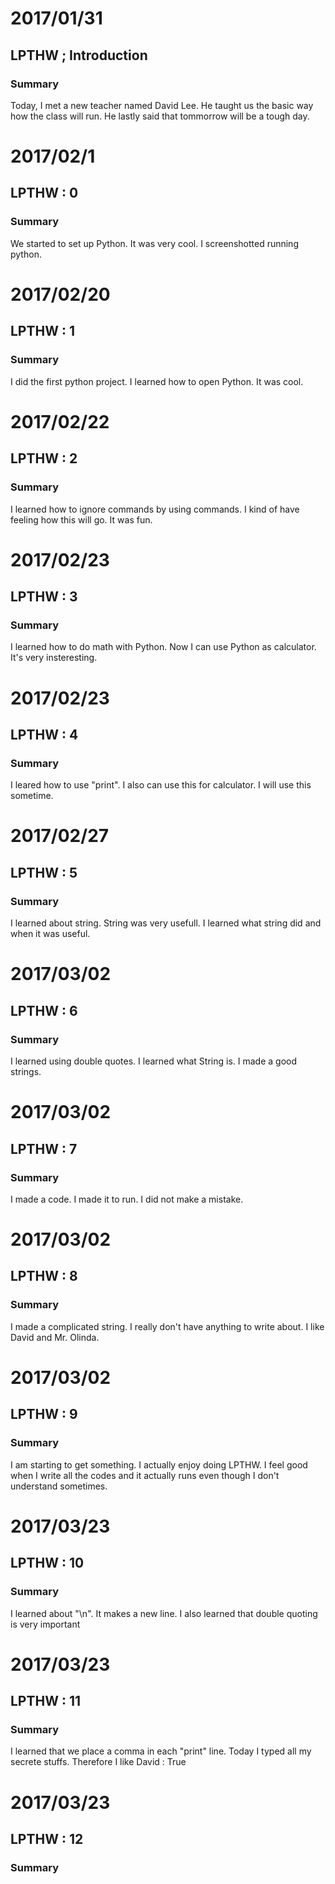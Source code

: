 # 2017/01/31
## LPTHW ; Introduction
### Summary
Today, I met a new teacher named David Lee. He taught us the basic way how the class will run. He lastly said that tommorrow will be a tough day.

# 2017/02/1
## LPTHW : 0
### Summary
We started to set up Python. It was very cool. I screenshotted running python. 

# 2017/02/20
## LPTHW : 1
### Summary
I did the first python project. I learned how to open Python. It was cool.

# 2017/02/22
## LPTHW : 2
### Summary
I learned how to ignore commands by using commands. I kind of have feeling how this will go. It was fun.

# 2017/02/23
## LPTHW : 3
### Summary
I learned how to do math with Python. Now I can use Python as calculator. It's very insteresting.

# 2017/02/23
## LPTHW : 4 
### Summary
I leared how to use "print". I also can use this for calculator. I will use this sometime.

# 2017/02/27
## LPTHW : 5
### Summary
I learned about string. String was very usefull. I learned what string did and when it was useful.

# 2017/03/02
## LPTHW : 6
### Summary
I learned using double quotes. I learned what String is. I made a good strings.

# 2017/03/02
## LPTHW : 7
### Summary
I made a code. I made it to run. I did not make a mistake.

# 2017/03/02
## LPTHW : 8
### Summary
I made a complicated string. I really don't have anything to write about. I like David and Mr. Olinda.

# 2017/03/02
## LPTHW : 9
### Summary
I am starting to get something. I actually enjoy doing LPTHW. I feel good when I write all the codes and it actually runs even though I don't understand sometimes.

# 2017/03/23
## LPTHW : 10
### Summary
I learned about "\n". It makes a new line. I also learned that double quoting is very important

# 2017/03/23
## LPTHW : 11
### Summary
I learned that we place a comma in each "print" line. Today I typed all my secrete stuffs. Therefore I like David : True

# 2017/03/23
## LPTHW : 12
### Summary

